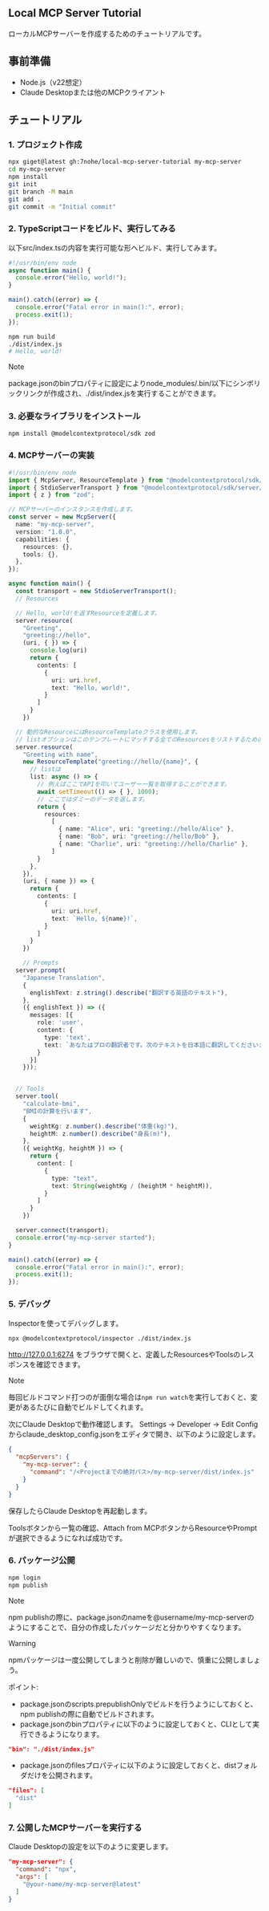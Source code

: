 ## Local MCP Server Tutorial

ローカルMCPサーバーを作成するためのチュートリアルです。

## 事前準備

- Node.js（v22想定）
- Claude Desktopまたは他のMCPクライアント

## チュートリアル

### 1. プロジェクト作成

```bash
npx giget@latest gh:7nohe/local-mcp-server-tutorial my-mcp-server
cd my-mcp-server
npm install
git init
git branch -M main
git add .
git commit -m "Initial commit"
```

### 2. TypeScriptコードをビルド、実行してみる

以下src/index.tsの内容を実行可能な形へビルド、実行してみます。

```ts
#!/usr/bin/env node
async function main() {
  console.error("Hello, world!");
}

main().catch((error) => {
  console.error("Fatal error in main():", error);
  process.exit(1);
});
```

```bash
npm run build
./dist/index.js
# Hello, world!
```

> [!NOTE]
> package.jsonのbinプロパティに設定によりnode_modules/.bin/以下にシンボリックリンクが作成され、./dist/index.jsを実行することができます。



### 3. 必要なライブラリをインストール

```bash
npm install @modelcontextprotocol/sdk zod
```

### 4. MCPサーバーの実装

```ts
#!/usr/bin/env node
import { McpServer, ResourceTemplate } from "@modelcontextprotocol/sdk/server/mcp.js";
import { StdioServerTransport } from "@modelcontextprotocol/sdk/server/stdio.js";
import { z } from "zod";

// MCPサーバーのインスタンスを作成します。
const server = new McpServer({
  name: "my-mcp-server",
  version: "1.0.0",
  capabilities: {
    resources: {},
    tools: {},
  },
});

async function main() {
  const transport = new StdioServerTransport();
  // Resources

  // Hello, world!を返すResourceを定義します。
  server.resource(
    "Greeting",
    "greeting://hello",
    (uri, { }) => {
      console.log(uri)
      return {
        contents: [
          {
            uri: uri.href,
            text: "Hello, world!",
          }
        ]
      }
    })

  // 動的なResourceにはResourceTemplateクラスを使用します。
  // listオプションはこのテンプレートにマッチする全てのResourcesをリストするためのコールバックです。ResourceTemplateを使用する場合はundefinedでも指定する必要があります。
  server.resource(
    "Greeting with name",
    new ResourceTemplate("greeting://hello/{name}", {
      // listは
      list: async () => {
        // 例えばここでAPIを叩いてユーザー一覧を取得することができます。
        await setTimeout(() => { }, 1000);
        // ここではダミーのデータを返します。
        return {
          resources:
            [
              { name: "Alice", uri: "greeting://hello/Alice" },
              { name: "Bob", uri: "greeting://hello/Bob" },
              { name: "Charlie", uri: "greeting://hello/Charlie" },
            ]
        }
      },
    }),
    (uri, { name }) => {
      return {
        contents: [
          {
            uri: uri.href,
            text: `Hello, ${name}!`,
          }
        ]
      }
    })

    // Prompts
  server.prompt(
    "Japanese Translation",
    {
      englishText: z.string().describe("翻訳する英語のテキスト"),
    },
    ({ englishText }) => ({
      messages: [{
        role: 'user',
        content: {
          type: 'text',
          text: `あなたはプロの翻訳者です。次のテキストを日本語に翻訳してください: ${englishText}`,
        }
      }]
    }));


  // Tools
  server.tool(
    "calculate-bmi",
    "BMIの計算を行います",
    {
      weightKg: z.number().describe("体重(kg)"),
      heightM: z.number().describe("身長(m)"),
    },
    ({ weightKg, heightM }) => {
      return {
        content: [
          {
            type: "text",
            text: String(weightKg / (heightM * heightM)),
          }
        ]
      }
    })

  server.connect(transport);
  console.error("my-mcp-server started");
}

main().catch((error) => {
  console.error("Fatal error in main():", error);
  process.exit(1);
});

```

### 5. デバッグ

Inspectorを使ってデバッグします。

```bash
npx @modelcontextprotocol/inspector ./dist/index.js
```

http://127.0.0.1:6274 をブラウザで開くと、定義したResourcesやToolsのレスポンスを確認できます。

> [!NOTE]
> 毎回ビルドコマンド打つのが面倒な場合は`npm run watch`を実行しておくと、変更があるたびに自動でビルドしてくれます。


次にClaude Desktopで動作確認します。
Settings -> Developer -> Edit Configからclaude_desktop_config.jsonをエディタで開き、以下のように設定します。

```json
{
  "mcpServers": {
    "my-mcp-server": {
      "command": "/<Projectまでの絶対パス>/my-mcp-server/dist/index.js"
    }
  }
}
```

保存したらClaude Desktopを再起動します。

Toolsボタンから一覧の確認、Attach from MCPボタンからResourceやPromptが選択できるようになれば成功です。


### 6. パッケージ公開

```bash
npm login
npm publish
```

> [!NOTE]
> npm publishの際に、package.jsonのnameを@username/my-mcp-serverのようにすることで、自分の作成したパッケージだと分かりやすくなります。

> [!WARNING]
> npmパッケージは一度公開してしまうと削除が難しいので、慎重に公開しましょう。

ポイント:
- package.jsonのscripts.prepublishOnlyでビルドを行うようにしておくと、npm publishの際に自動でビルドされます。
- package.jsonのbinプロパティに以下のように設定しておくと、CLIとして実行できるようになります。

```json
"bin": "./dist/index.js"
```
- package.jsonのfilesプロパティに以下のように設定しておくと、distフォルダだけを公開されます。

```json
"files": [
  "dist"
]
```

### 7. 公開したMCPサーバーを実行する

Claude Desktopの設定を以下のように変更します。

```json
"my-mcp-server": {
  "command": "npx",
  "args": [
    "@your-name/my-mcp-server@latest"
  ]
}
```
